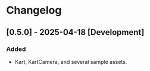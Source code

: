 # Changelog

## [0.5.0] - 2025-04-18 [Development]
### Added
- Kart, KartCamera, and several sample assets.
